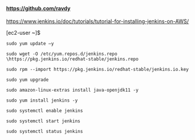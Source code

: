 #### https://github.com/ravdy
https://www.jenkins.io/doc/tutorials/tutorial-for-installing-jenkins-on-AWS/

[ec2-user ~]$
```
sudo yum update –y
```
```
sudo wget -O /etc/yum.repos.d/jenkins.repo \https://pkg.jenkins.io/redhat-stable/jenkins.repo
```
```
sudo rpm --import https://pkg.jenkins.io/redhat-stable/jenkins.io.key
```
```
sudo yum upgrade
```
```
sudo amazon-linux-extras install java-openjdk11 -y
```
```
sudo yum install jenkins -y
```
```
sudo systemctl enable jenkins
```
```
sudo systemctl start jenkins
```
```
sudo systemctl status jenkins
```


